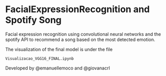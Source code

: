 # FacialExpressionRecognition and Spotify Song 

Facial expression recognition using convolutional neural networks and the spotify API to recommend a song based on the most detected emotion. 

The visualization of the final model is under the file 
``` 
Visualizacao_VGG16_FINAL.ipynb
```
Developed by @emanuellemoco and @giovanacrl 
